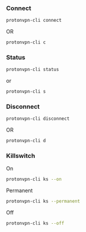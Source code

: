 ### Connect
```bash
protonvpn-cli connect 
```
OR
```bash
protonvpn-cli c
```



### Status
```bash
protonvpn-cli status 
```
or
```bash
protonvpn-cli s
```


### Disconnect
```bash
protonvpn-cli disconnect 
```


OR 
```bash
protonvpn-cli d
```


### Killswitch
On
```bash
protonvpn-cli ks --on
```

Permanent
```bash
protonvpn-cli ks --permanent
```

Off

```bash
protonvpn-cli ks --off
```

